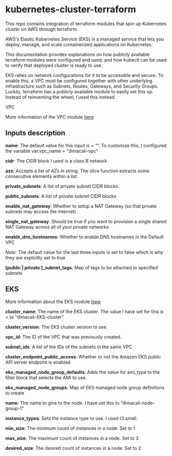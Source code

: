 # kubernetes-cluster-terraform
This repo contains integration of terraform modules that spin up Kubernetes cluster on AWS through terraform.

AWS's Elastic Kubernetes Service (EKS) is a managed service that lets you deploy, manage, and scale containerized applications on Kubernetes. 

This documentation provides explanations on how publicly available terraform modules were configured and used, and how kubectl can be used to verify that deployed cluster is ready to use. 

EKS relies on network configurations for it to be accessible and secure. To enable this, a VPC must be configured together with other underlying infrastructure such as Subnets, Routes, Gateways, and Security Groups. Luckily, terraform has a publicly available module to easily set this up. Instead of reinventing the wheel, I used this instead. 

VPC 

More information of the VPC module [here](https://registry.terraform.io/modules/terraform-aws-modules/vpc/aws/latest "vpc")

## Inputs description ##

**name**:   The default value for this input is = “”. To customize this, I configured the variable var.vpc_name = "dimacali-vpc" 

**cidr**:   The CIDR block I used is a class B network 

**azs**:    Accepts a list of AZs in string. The slice function extracts some consecutive elements within a list. 

**private_subnets**:    A list of private subnet CIDR blocks 

**public_subnets**: A list of private subnet CIDR blocks 

**enable_nat_gateway**: Whether to setup a NAT Gateway (so that private subnets may access the internet) 

**single_nat_gateway**: Should be true if you want to provision a single shared NAT Gateway across all of your private networks 

**enable_dns_hostnames**:   Whether to enable DNS hostnames in the Default VPC 

*Note*:   The default value for the last three inputs is set to false which is why they are explicitly set to true 

**[public | private ]_subnet_tags**:    Map of tags to be attached to specified subnets

## EKS ##
More information about the EKS module [here](https://registry.terraform.io/modules/terraform-aws-modules/eks/aws/latest "eks")

**cluster_name**:   The name of the EKS cluster. The value I have set for this is = to "dimacali-EKS-cluster" 

**cluster_version**:    The EKS cluster version to use. 

**vpc_id**: The ID of the VPC that was previously created. 

**subnet_ids**: A list of the IDs of the subnets in the same VPC 

**cluster_endpoint_public_access**: Whether or not the Amazon EKS public API server endpoint is enabled 

**eks_managed_node_group_defaults**:    Adds the value for ami_type to the filter block that selects the AMI to use. 

**eks_managed_node_groups**:    Map of EKS managed node group definitions to create 

**name**:   The name to give to the node. I have set this to “dimacali-node-group-1” 

**instance_types**: Sets the instance type to use. I used t3.small. 

**min_size**:   The minimum count of instances in a node. Set to 1 

**max_size**:   The maximum count of instances in a node. Set to 3 

**desired_size**:   The desired count of instances in a node. Set to 2 